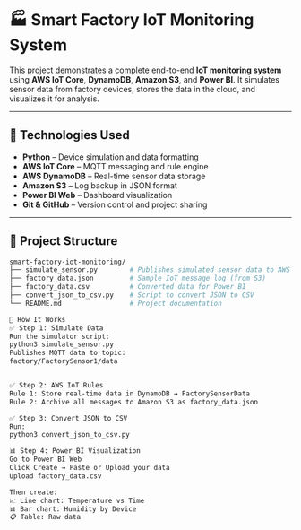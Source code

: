 # 🏭 Smart Factory IoT Monitoring System

This project demonstrates a complete end-to-end **IoT monitoring system** using **AWS IoT Core**, **DynamoDB**, **Amazon S3**, and **Power BI**. It simulates sensor data from factory devices, stores the data in the cloud, and visualizes it for analysis.

---

## 🔧 Technologies Used

- **Python** – Device simulation and data formatting
- **AWS IoT Core** – MQTT messaging and rule engine
- **AWS DynamoDB** – Real-time sensor data storage
- **Amazon S3** – Log backup in JSON format
- **Power BI Web** – Dashboard visualization
- **Git & GitHub** – Version control and project sharing

---

## 📁 Project Structure

```bash
smart-factory-iot-monitoring/
├── simulate_sensor.py        # Publishes simulated sensor data to AWS IoT
├── factory_data.json         # Sample IoT message log (from S3)
├── factory_data.csv          # Converted data for Power BI
├── convert_json_to_csv.py    # Script to convert JSON to CSV
└── README.md                 # Project documentation

🚀 How It Works
✅ Step 1: Simulate Data
Run the simulator script:
python3 simulate_sensor.py
Publishes MQTT data to topic:
factory/FactorySensor1/data


✅ Step 2: AWS IoT Rules
Rule 1: Store real-time data in DynamoDB → FactorySensorData
Rule 2: Archive all messages to Amazon S3 as factory_data.json

✅ Step 3: Convert JSON to CSV
Run:
python3 convert_json_to_csv.py

📊 Step 4: Power BI Visualization
Go to Power BI Web
Click Create → Paste or Upload your data
Upload factory_data.csv

Then create:
📈 Line chart: Temperature vs Time
📊 Bar chart: Humidity by Device
📋 Table: Raw data


